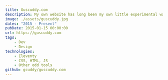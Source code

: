 ```yaml
---
title: Guscuddy.com
description: My own website has long been my own little experimental warehouse.
image: ./assets/guscuddy.jpg
dates: "2015 - Present"
pubDate: 2015-01-15 00:00:00
url: https://guscuddy.com
tags:
    - Dev
    - Design
technologies:
    - Eleventy
    - CSS, HTML, JS
    - Other odd tools
github: gcuddy/guscuddy.com
---
```



